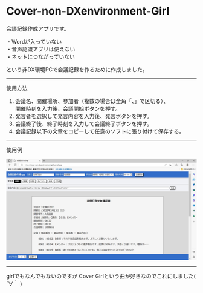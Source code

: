 # Cover-non-DXenvironment-Girl
会議記録作成アプリです。

・Wordが入っていない  
・音声認識アプリは使えない  
・ネットにつながっていない

という非DX環境PCで会議記録を作るために作成しました。  

---  
使用方法
1. 会議名、開催場所、参加者（複数の場合は全角「、」で区切る）、  
開催時刻を入力後、会議開始ボタンを押す。
2. 発言者を選択して発言内容を入力後、発言ボタンを押す。
3. 会議終了後、終了時刻を入力して会議終了ボタンを押す。
4. 会議記録以下の文章をコピーして任意のソフトに張り付けて保存する。


---  

使用例  

![画像の説明](img/example_img.jpg "example")

---  
girlでもなんでもないのですが
Cover Girlという曲が好きなのでこれにしました( ´∀｀ )
